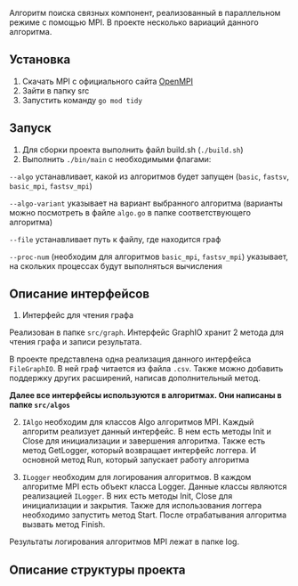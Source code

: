 
Алгоритм поиска связных компонент, реализованный в параллельном режиме с помощью MPI.
В проекте несколько вариаций данного алгоритма.

## Установка
1. Скачать MPI с официального сайта [OpenMPI](https://www.open-mpi.org/)
2. Зайти в папку src
3. Запустить команду `go mod tidy`

## Запуск

1. Для сборки проекта выполнить файл build.sh (`./build.sh`)
2. Выполнить `./bin/main` с необходимыми флагами:

`--algo` устанавливает, какой из алгоритмов будет запущен (`basic`, `fastsv`, `basic_mpi`, `fastsv_mpi`)

`--algo-variant` указывает на вариант выбранного алгоритма (варианты можно посмотреть в файле `algo.go` в папке соответствующего алгоритма) 

`--file` устанавливает путь к файлу, где находится граф

`--proc-num` (необходим для алгоритмов `basic_mpi`, `fastsv_mpi`) указывает, на скольких процессах будут выполняться вычисления

## Описание интерфейсов 

1. Интерфейс для чтения графа

Реализован в папке `src/graph`. Интерфейс GraphIO хранит 2 метода для чтения графа и записи результата.

В проекте представлена одна реализация данного интерфейса `FileGraphIO`. В ней граф читается из файла `.csv`. Также можно добавить поддержку других расширений, написав дополнительный метод.

**Далее все интерфейсы используются в алгоритмах. Они написаны в папке `src/algos`**

2. `IAlgo` необходим для классов Algo алгоритмов MPI. Каждый алгоритм реализует данный интерфейс. В нем есть методы Init и Close для инициализации и завершения алгоритма. Также есть метод GetLogger, который возвращает интерфейс логгера. И основной метод Run, который запускает работу алгоритма

3. `ILogger` необходим для логирования алгоритмов. В каждом алгоритме MPI есть объект класса Logger. Данные классы являются реализацией `ILogger`. В них есть методы Init, Close для инициализации и закрытия. Также для использования логгера необходимо запустить метод Start. После отрабатывания алгоритма вызвать метод Finish.

Результаты логирования алгоритмов MPI лежат в папке log.

## Описание структуры проекта




